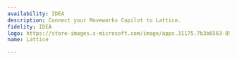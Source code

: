 ```yaml
---
availability: IDEA
description: Connect your Moveworks Copilot to Lattice.
fidelity: IDEA
logo: https://store-images.s-microsoft.com/image/apps.31175.7b3b6563-85c1-42cc-84a9-6488c28a252e.48e2847e-9a07-4635-9202-c3d92e6b6c1a.983b3bdf-d502-413a-afa1-1473e70ebde9.png
name: Lattice

---
```

